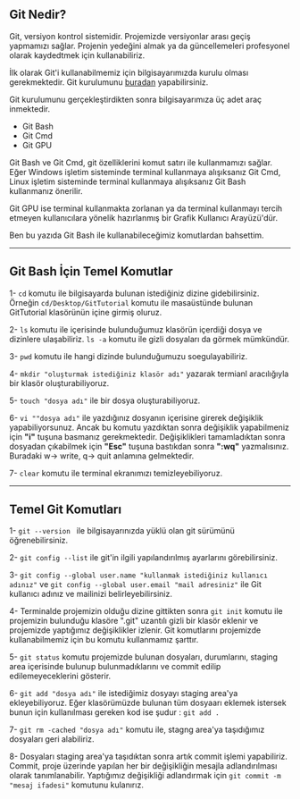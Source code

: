 ## Git Nedir?
Git, versiyon kontrol sistemidir. Projemizde versiyonlar arası geçiş yapmamızı sağlar. Projenin yedeğini almak ya da güncellemeleri profesyonel olarak kaydedtmek için kullanabiliriz.

İlk olarak Git'i kullanabilmemiz için bilgisayarımızda kurulu olması gerekmektedir. Git kurulumunu [buradan](https://git-scm.com/downloads) yapabilirsiniz.

Git kurulumunu gerçekleştirdikten sonra bilgisayarımıza üç adet araç inmektedir.
- Git Bash
- Git Cmd
- Git GPU

Git Bash ve Git Cmd, git özelliklerini komut satırı ile kullanmamızı sağlar. Eğer Windows işletim sisteminde terminal kullanmaya alışıksanız Git Cmd, Linux işletim sisteminde terminal kullanmaya alışıksanız Git Bash kullanmanız önerilir.

Git GPU ise terminal kullanmakta zorlanan ya da terminal kullanmayı tercih etmeyen kullanıcılara yönelik hazırlanmış bir Grafik Kullanıcı Arayüzü'dür.

Ben bu yazıda Git Bash ile kullanabileceğimiz komutlardan bahsettim.

---
## Git Bash İçin Temel Komutlar

1- `cd` komutu ile bilgisayarda bulunan istediğiniz dizine gidebilirsiniz. Örneğin `cd/Desktop/GitTutorial` komutu ile masaüstünde bulunan GitTutorial klasörünün içine girmiş oluruz.  

2- `ls` komutu ile içerisinde bulunduğumuz klasörün içerdiği dosya ve dizinlere ulaşabiliriz. `ls -a` komutu ile gizli dosyaları da görmek mümkündür.  

3- `pwd` komutu ile hangi dizinde bulunduğumuzu soegulayabiliriz.  

4- `mkdir "oluşturmak istediğiniz klasör adı"` yazarak termianl aracılığıyla bir klasör oluşturabiliyoruz.  

5- `touch "dosya adı"` ile bir dosya oluşturabiliyoruz. 

6- `vi ""dosya adı"` ile yazdığınız dosyanın içerisine girerek değişiklik yapabiliyorsunuz. Ancak bu komutu yazdıktan sonra değişiklik yapabilmeniz için **"i"** tuşuna basmanız gerekmektedir. Değişiklikleri tamamladıktan sonra dosyadan çıkabilmek için **"Esc"** tuşuna bastıkdan sonra **":wq"** yazmalısınız. Buradaki w-> write, q-> quit anlamına gelmektedir.  

7- `clear` komutu ile terminal ekranımızı temizleyebiliyoruz.

---
## Temel Git Komutları


1- `git --version ` ile bilgisayarınızda yüklü olan git sürümünü öğrenebilirsiniz.  
  
2- `git config --list` ile git'in ilgili yapılandırılmış ayarlarını görebilirsiniz.  

3- `git config --global user.name "kullanmak istediğiniz kullanıcı adınız"` ve `git config --global user.email "mail adresiniz"` ile Git kullanıcı adınız ve mailinizi belirleyebilirsiniz.  

4- Terminalde projemizin olduğu dizine gittikten sonra ` git init ` komutu ile projemizin bulunduğu klasöre ".git" uzantılı gizli bir klasör eklenir ve projemizde yaptığımız değişiklikler izlenir. Git komutlarını projemizde kullanabilmemiz için bu komutu kullanmamız şarttır.  

5- `git status` komutu projemizde bulunan dosyaları, durumlarını, staging area içerisinde bulunup bulunmadıklarını ve commit edilip edilemeyeceklerini gösterir.  

6- `git add "dosya adı"` ile istediğimiz dosyayı staging area'ya ekleyebiliyoruz. Eğer klasörümüzde bulunan tüm dosyaarı eklemek istersek bunun için kullanılması gereken kod ise şudur : `git add .` 

7- `git rm -cached "dosya adı"` komutu ile, stagng area'ya taşıdığımız dosyaları geri alabiliriz.

8- Dosyaları staging area'ya taşıdıktan sonra artık commit işlemi yapabiliriz. Commit, proje üzerinde yapılan her bir değişikliğin mesajla adlandırılması olarak tanımlanabilir. Yaptığımız değişikliği adlandırmak için `git commit -m "mesaj ifadesi"` komutunu kulanırız.




